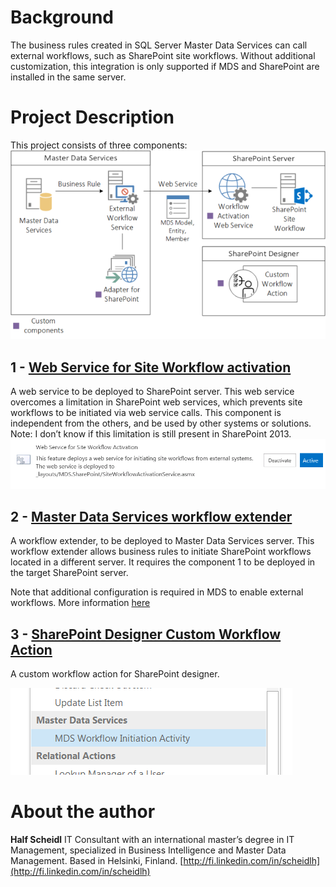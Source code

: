 # Background
The business rules created in SQL Server Master Data Services can call external workflows, such as SharePoint site workflows. Without additional customization, this integration is only supported if MDS and SharePoint are installed in the same server.
 
# Project Description
This project consists of three components:
![](docs/Home_MDS_Custom_Tools.png)

## 1 - [Web Service for Site Workflow activation](docs/Web-Service-for-Site-Workflow-activation.md)
A web service to be deployed to SharePoint server. This web service overcomes a limitation in SharePoint web services, which prevents site workflows to be initiated via web service calls. This component is independent from the others, and be used by other systems or solutions. Note: I don’t know if this limitation is still present in SharePoint 2013.
![](docs/Home_FastCapture_031_2.png)

## 2 -  [Master Data Services workflow extender](docs/Master-Data-Services-workflow-extender.md)
A workflow extender, to be deployed to Master Data Services server. This workflow extender allows business rules to initiate SharePoint workflows located in a different server. It requires the component 1 to be deployed in the target SharePoint server.

Note that additional configuration is required in MDS to enable external workflows. More information [here](here)

## 3 - [SharePoint Designer Custom Workflow Action](docs/SharePoint-Designer-Custom-Workflow-Action.md)
A custom workflow action for SharePoint designer.

![](docs/Home_SPD_MDS.png)

# About the author
**Half Scheidl**
IT Consultant with an international master’s degree in IT Management, specialized in Business Intelligence and Master Data Management. Based in Helsinki, Finland.
[http://fi.linkedin.com/in/scheidlh](http://fi.linkedin.com/in/scheidlh)
